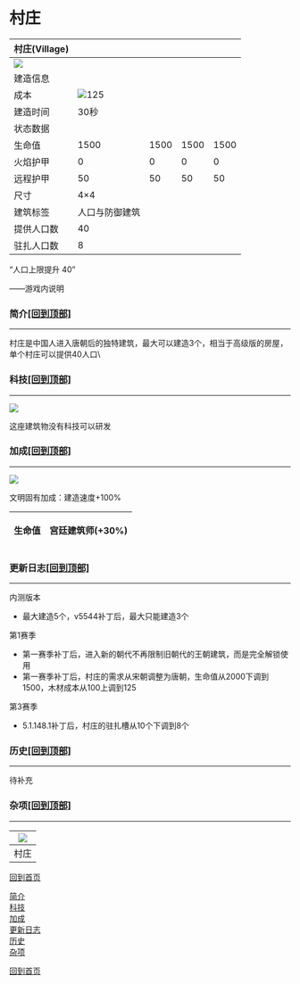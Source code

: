 # 村庄

| 村庄(Village)                                                                                              |                                                                                                    |      |      |      |
| -------------------------------------------------------------------------------------------------------- | -------------------------------------------------------------------------------------------------- | ---- | ---- | ---- |
| ![](https://seicing-1257171891.cos.ap-nanjing.myqcloud.com/3fatcatpool/aoe4/tech/%E6%9D%91%E5%BA%84.png) |                                                                                                    |      |      |      |
| 建造信息                                                                                                     |                                                                                                    |      |      |      |
| 成本                                                                                                       | ![](https://seicing-1257171891.cos.ap-nanjing.myqcloud.com/3fatcatpool/aoe4/tech/%E6%9C%A8.png)125 |      |      |      |
| 建造时间                                                                                                     | 30秒                                                                                                |      |      |      |
| 状态数据                                                                                                     |                                                                                                    |      |      |      |
| 生命值                                                                                                      | 1500                                                                                               | 1500 | 1500 | 1500 |
| 火焰护甲                                                                                                     | 0                                                                                                  | 0    | 0    | 0    |
| 远程护甲                                                                                                     | 50                                                                                                 | 50   | 50   | 50   |
| 尺寸                                                                                                       | 4×4                                                                                                |      |      |      |
| 建筑标签                                                                                                     | 人口与防御建筑                                                                                            |      |      |      |
| 提供人口数                                                                                                    | 40                                                                                                 |      |      |      |
| 驻扎人口数                                                                                                    | 8                                                                                                  |      |      |      |

“人口上限提升 40”

——游戏内说明

### 简介[\[回到顶部\]](broken-reference) <a href="#jia" id="jia"></a>

***

村庄是中国人进入唐朝后的独特建筑，最大可以建造3个，相当于高级版的房屋，单个村庄可以提供40人口\


### 科技[\[回到顶部\]](broken-reference) <a href="#sp1" id="sp1"></a>

***

![](https://seicing-1257171891.cos.ap-nanjing.myqcloud.com/3fatcatpool/aoe4/civicon/chi.png)

这座建筑物没有科技可以研发

### 加成[\[回到顶部\]](broken-reference) <a href="#sp" id="sp"></a>

***

![](https://seicing-1257171891.cos.ap-nanjing.myqcloud.com/3fatcatpool/aoe4/civicon/chi.png)

文明固有加成：建造速度+100%

| 生命值 | <p><img src="https://seicing-1257171891.cos.ap-nanjing.myqcloud.com/3fatcatpool/aoe4/tech/%E5%AE%AB%E5%BB%B7%E5%BB%BA%E7%AD%91%E5%B8%88.png" alt="">宫廷建筑师(+30%)<br></p> |
| --- | ----------------------------------------------------------------------------------------------------------------------------------------------------------------------- |

### 更新日志[\[回到顶部\]](broken-reference) <a href="#change" id="change"></a>

***

内测版本

* 最大建造5个，v5544补丁后，最大只能建造3个

第1赛季

* 第一赛季补丁后，进入新的朝代不再限制旧朝代的王朝建筑，而是完全解锁使用
* 第一赛季补丁后，村庄的需求从宋朝调整为唐朝，生命值从2000下调到1500，木材成本从100上调到125

第3赛季

* 5.1.148.1补丁后，村庄的驻扎槽从10个下调到8个

### 历史[\[回到顶部\]](broken-reference) <a href="#relk" id="relk"></a>

***

待补充

### 杂项[\[回到顶部\]](broken-reference) <a href="#oth" id="oth"></a>

***

| [![](https://seicing-1257171891.cos.ap-nanjing.myqcloud.com/3fatcatpool/aoe2/Architecture/AOE4/chi/mini/%E6%9D%91%E5%BA%84.jpg)](https://seicing-1257171891.cos.ap-nanjing.myqcloud.com/3fatcatpool/aoe2/Architecture/AOE4/chi/%E6%9D%91%E5%BA%84.jpg) |
| ------------------------------------------------------------------------------------------------------------------------------------------------------------------------------------------------------------------------------------------------------ |
| 村庄                                                                                                                                                                                                                                                     |

[回到首页](https://seicing.com/html/aoe2/index-aoe4buildings.html)

[简介](broken-reference)\
[科技](broken-reference)\
[加成](broken-reference)\
[更新日志](broken-reference)\
[历史](broken-reference)\
[杂项](broken-reference)

[回到首页](https://seicing.com/html/aoe2/index-aoe4buildings.html)
